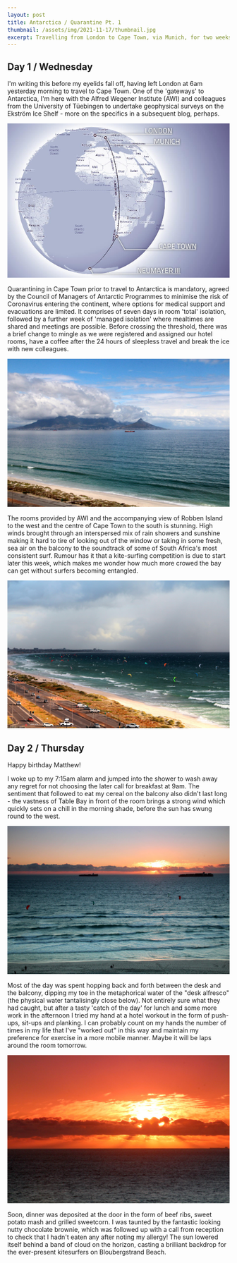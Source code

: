 ```yaml
---
layout: post
title: Antarctica / Quarantine Pt. 1
thumbnail: /assets/img/2021-11-17/thumbnail.jpg
excerpt: Travelling from London to Cape Town, via Munich, for two weeks of quarantine prior to fieldwork at Neumayer III and the Ekstr&ouml;m Ice Shelf with the ReMeltRadar project at the Univeristy of T&uuml;ebingen.
---
```

## Day 1 / Wednesday
I'm writing this before my eyelids fall off, having left London at 6am yesterday morning to travel to Cape Town.  One of the 'gateways' to Antarctica, I'm here with the Alfred Wegener Institute (AWI) and colleagues from the University of T&uuml;ebingen to undertake geophysical surveys on the Ekstr&ouml;m Ice Shelf - more on the specifics in a subsequent blog, perhaps.

![Map of Journey from London to Neumayer](/assets/img/2021-11-17/journey-map.jpg)

Quarantining in Cape Town prior to travel to Antarctica is mandatory, agreed by the Council of Managers of Antarctic Programmes to minimise the risk of Coronavirus entering the continent, where options for medical support and evacuations are limited.  It comprises of seven days in room 'total' isolation, followed by a further week of 'managed isolation' where mealtimes are shared and meetings are possible.  Before crossing the threshold, there was a brief change to mingle as we were registered and assigned our hotel rooms, have a coffee after the 24 hours of sleepless travel and break the ice with new colleagues.

![View across to Cape Town from Bloubergstrand](/assets/img/2021-11-17/cape-town-day.jpg)

The rooms provided by AWI and the accompanying view of Robben Island to the west and the centre of Cape Town to the south is stunning.  High winds brought through an interspersed mix of rain showers and sunshine making it hard to tire of looking out of the window or taking in some fresh, sea air on the balcony to the soundtrack of some of South Africa's most consistent surf.  Rumour has it that a kite-surfing competition is due to start later this week, which makes me wonder how much more crowed the bay can get without surfers becoming entangled.

![Kitesurfers in Table Bay](/assets/img/2021-11-17/kite-surfers.jpg)

## Day 2 / Thursday
Happy birthday Matthew!

I woke up to my 7:15am alarm and jumped into the shower to wash away any regret for not choosing the later call for breakfast at 9am.  The sentiment that followed to eat my cereal on the balcony also didn't last long - the vastness of Table Bay in front of the room brings a strong wind which quickly sets on a chill in the morning shade, before the sun has swung round to the west.

![Kitesurfers in Table Bay](/assets/img/2021-11-18/sunset-kite-surfers.jpg)

Most of the day was spent hopping back and forth between the desk and the balcony, dipping my toe in the metaphorical water of the "desk alfresco" (the physical water tantalisingly close below).  Not entirely sure what they had caught, but after a tasty 'catch of the day' for lunch and some more work in the afternoon I tried my hand at a hotel workout in the form of push-ups, sit-ups and planking.  I can probably count on my hands the number of times in my life that I've "worked out" in this way and maintain my preference for exercise in a more mobile manner.  Maybe it will be laps around the room tomorrow.

![Sunset across Table Bay](/assets/img/2021-11-18/sunset-clouds.jpg)

Soon, dinner was deposited at the door in the form of beef ribs, sweet potato mash and grilled sweetcorn.  I was taunted by the fantastic looking nutty chocolate brownie, which was followed up with a call from reception to check that I hadn't eaten any after noting my allergy!  The sun lowered itself behind a band of cloud on the horizon, casting a brilliant backdrop for the ever-present kitesurfers on Bloubergstrand Beach.
